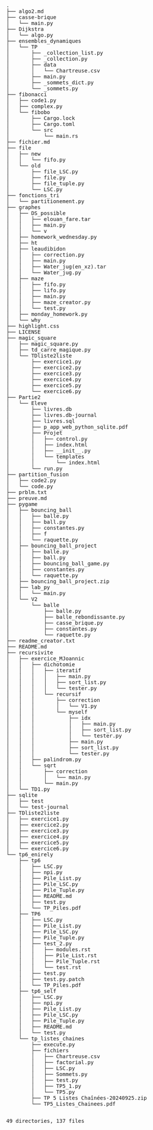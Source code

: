 <!DOCTYPE html>
<html>
<head>
<meta charset="ISO-8859-1">
<title>Source file</title>
<link rel="stylesheet" type="text/css" href="highlight.css">
</head>
<body class="hl">
<pre class="hl">.
├── algo2.md
├── casse-brique
│   └── main.py
├── Dijkstra
│   └── algo.py
├── ensembles_dynamiques
│   └── TP
│       ├── _collection_list.py
│       ├── _collection.py
│       ├── data
│       │   └── Chartreuse.csv
│       ├── main.py
│       ├── _sommets_dict.py
│       └── _sommets.py
├── fibonacci
│   ├── code1.py
│   ├── complex.py
│   └── fibobo
│       ├── Cargo.lock
│       ├── Cargo.toml
│       └── src
│           └── main.rs
├── fichier.md
├── file
│   ├── new
│   │   └── fifo.py
│   └── old
│       ├── file_LSC.py
│       ├── file.py
│       ├── file_tuple.py
│       └── LSC.py
├── fonctions_tri
│   └── partitionement.py
├── graphes
│   ├── DS_possible
│   │   ├── elouan_fare.tar
│   │   ├── main.py
│   │   └── v
│   ├── homework_wednesday.py
│   ├── ht
│   ├── leaudibidon
│   │   ├── correction.py
│   │   ├── main.py
│   │   ├── Water_jug(en_xz).tar
│   │   └── Water_jug.py
│   ├── maze
│   │   ├── fifo.py
│   │   ├── lifo.py
│   │   ├── main.py
│   │   ├── maze_creator.py
│   │   └── test.py
│   ├── monday_homework.py
│   └── why
├── highlight.css
├── LICENSE
├── magic_square
│   ├── magic_square.py
│   ├── td_carre_magique.py
│   └── TDliste2liste
│       ├── exercice1.py
│       ├── exercice2.py
│       ├── exercice3.py
│       ├── exercice4.py
│       ├── exercice5.py
│       └── exercice6.py
├── Partie2
│   └── Eleve
│       ├── livres.db
│       ├── livres.db-journal
│       ├── livres.sql
│       ├── p_app_web_python_sqlite.pdf
│       ├── Projet
│       │   ├── control.py
│       │   ├── index.html
│       │   ├── __init__.py
│       │   └── templates
│       │       └── index.html
│       └── run.py
├── partition_fusion
│   ├── code2.py
│   └── code.py
├── prblm.txt
├── preuve.md
├── pygame
│   ├── bouncing_ball
│   │   ├── balle.py
│   │   ├── ball.py
│   │   ├── constantes.py
│   │   ├── f
│   │   └── raquette.py
│   ├── bouncing_ball_project
│   │   ├── balle.py
│   │   ├── ball.py
│   │   ├── bouncing_ball_game.py
│   │   ├── constantes.py
│   │   └── raquette.py
│   ├── bouncing_ball_project.zip
│   ├── lab_py
│   │   └── main.py
│   └── V2
│       └── balle
│           ├── balle.py
│           ├── balle_rebondissante.py
│           ├── casse_brique.py
│           ├── constantes.py
│           └── raquette.py
├── readme_creator.txt
├── README.md
├── recursivite
│   ├── exercice_MJoannic
│   │   ├── dichotomie
│   │   │   ├── iteratif
│   │   │   │   ├── main.py
│   │   │   │   ├── sort_list.py
│   │   │   │   └── tester.py
│   │   │   └── recursif
│   │   │       ├── correction
│   │   │       │   └── V1.py
│   │   │       └── myself
│   │   │           ├── idx
│   │   │           │   ├── main.py
│   │   │           │   ├── sort_list.py
│   │   │           │   └── tester.py
│   │   │           ├── main.py
│   │   │           ├── sort_list.py
│   │   │           └── tester.py
│   │   ├── palindrom.py
│   │   └── sqrt
│   │       ├── correction
│   │       │   └── main.py
│   │       └── main.py
│   └── TD1.py
├── sqlite
│   ├── test
│   └── test-journal
├── TDliste2liste
│   ├── exercice1.py
│   ├── exercice2.py
│   ├── exercice3.py
│   ├── exercice4.py
│   ├── exercice5.py
│   └── exercice6.py
└── tp6_enirely
    ├── tp6
    │   ├── LSC.py
    │   ├── npi.py
    │   ├── Pile_List.py
    │   ├── Pile_LSC.py
    │   ├── Pile_Tuple.py
    │   ├── README.md
    │   ├── test.py
    │   └── TP_Piles.pdf
    ├── TP6
    │   ├── LSC.py
    │   ├── Pile_List.py
    │   ├── Pile_LSC.py
    │   ├── Pile_Tuple.py
    │   ├── test_2.py
    │   │   ├── modules.rst
    │   │   ├── Pile_List.rst
    │   │   ├── Pile_Tuple.rst
    │   │   └── test.rst
    │   ├── test.py
    │   ├── test.py.patch
    │   └── TP_Piles.pdf
    ├── tp6_self
    │   ├── LSC.py
    │   ├── npi.py
    │   ├── Pile_List.py
    │   ├── Pile_LSC.py
    │   ├── Pile_Tuple.py
    │   ├── README.md
    │   └── test.py
    └── tp_listes_chaines
        ├── execute.py
        ├── fichiers
        │   ├── Chartreuse.csv
        │   ├── factorial.py
        │   ├── LSC.py
        │   ├── Sommets.py
        │   ├── test.py
        │   ├── TP5_1.py
        │   └── TP5.py
        ├── TP 5 Listes Chaînées-20240925.zip
        └── TP5_Listes_Chainees.pdf

49 directories, 137 files
</pre>
</body>
</html>
<!--HTML generated by highlight 4.13, http://andre-simon.de/-->
